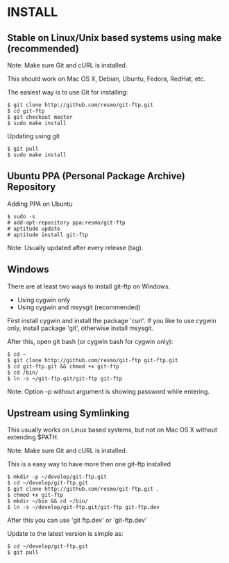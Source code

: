 INSTALL
=======

Stable on Linux/Unix based systems using make (recommended)
-------------------------------------------------------------

Note: Make sure Git and cURL is installed.

This should work on Mac OS X, Debian, Ubuntu, Fedora, RedHat, etc.

The easiest way is to use Git for installing:

	$ git clone http://github.com/resmo/git-ftp.git
	$ cd git-ftp
	$ git checkout master
	$ sudo make install

Updating using git

	$ git pull
	$ sudo make install


Ubuntu PPA (Personal Package Archive) Repository
------------------------------------------------
Adding PPA on Ubuntu

	$ sudo -s
	# add-apt-repository ppa:resmo/git-ftp
	# aptitude update
	# aptitude install git-ftp

Note: Usually updated after every release (tag).


Windows
-------
There are at least two ways to install git-ftp on Windows.

 * Using cygwin only
 * Using cygwin and msysgit (recommended)

First install cygwin and install the package 'curl'.
If you like to use cygwin only, install package 'git',
otherwise install msysgit.

After this, open git bash (or cygwin bash for cygwin only):

	$ cd ~
	$ git clone http://github.com/resmo/git-ftp git-ftp.git
	$ cd git-ftp.git && chmod +x git-ftp
	$ cd /bin/
	$ ln -s ~/git-ftp.git/git-ftp git-ftp

Note: Option -p without argument is showing password while entering.


Upstream using Symlinking
-------------------------

This usually works on Linux based systems, but not on Mac OS X without extending $PATH.

Note: Make sure Git and cURL is installed.

This is a easy way to have more then one git-ftp installed

	$ mkdir -p ~/develop/git-ftp.git
	$ cd ~/develop/git-ftp.git
	$ git clone http://github.com/resmo/git-ftp.git .
	$ chmod +x git-ftp
	$ mkdir ~/bin && cd ~/bin/
	$ ln -s ~/develop/git-ftp.git/git-ftp git-ftp.dev

After this you can use 'git ftp.dev' or 'git-ftp.dev'

Update to the latest version is simple as:

	$ cd ~/develop/git-ftp.git
	$ git pull
